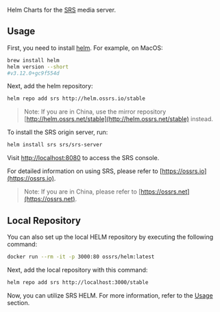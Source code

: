 Helm Charts for the [SRS](https://github.com/ossrs/srs) media server.

## Usage

First, you need to install [helm](https://helm.sh/docs/intro/install/). For example, on MacOS:

```bash
brew install helm
helm version --short
#v3.12.0+gc9f554d
```

Next, add the helm repository:

```bash
helm repo add srs http://helm.ossrs.io/stable
```

> Note: If you are in China, use the mirror repository [http://helm.ossrs.net/stable](http://helm.ossrs.net/stable) instead.

To install the SRS origin server, run:

```bash
helm install srs srs/srs-server
```

Visit [http://localhost:8080](http://localhost:8080) to access the SRS console.

For detailed information on using SRS, please refer to [https://ossrs.io](https://ossrs.io).

> Note: If you are in China, please refer to [https://ossrs.net](https://ossrs.net).

## Local Repository

You can also set up the local HELM repository by executing the following command:

```bash
docker run --rm -it -p 3000:80 ossrs/helm:latest
```

Next, add the local repository with this command:

```bash
helm repo add srs http://localhost:3000/stable
```

Now, you can utilize SRS HELM. For more information, refer to the [Usage](#usage) section.

